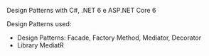 Design Patterns with C#, .NET 6 e ASP.NET Core 6


Design Patterns used:
  - Design Patterns: Facade, Factory Method, Mediator, Decorator
  - Library MediatR 

